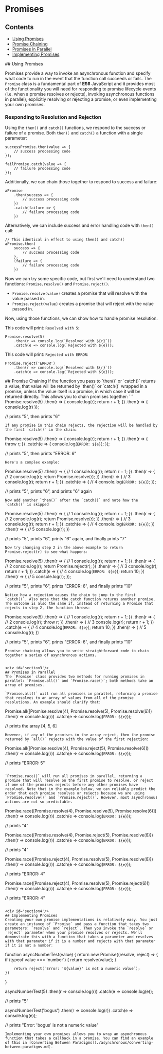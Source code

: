 # Promises

## Contents
- [Using Promises](#section1)
- [Promise Chaining](#section2)
- [Promises in Parallel](section3)
- [Implementing Promises](#section4)

<div id='section1'/>
## Using Promises

Promises provide a way to invoke an asynchronous function and specify what code to run in the event that the function call succeeds or fails. The `Promise` class is a fundamental part of **ES6** JavaScript and it provides most of the functionality you will need for responding to promise lifecycle events (i.e. when a promise resolves or rejects), invoking asynchronous functions in parallel), explicitly resolving or rejecting a promise, or even implementing your own promises.

### Responding to Resolution and Rejection
Using the `then()` and `catch()` functions, we respond to the success or failure of a promise. Both `then()` and `catch()` a function with a single parameter:
```
successPromise.then(value => {
    // success processing code
});

failPromise.catch(value => {
    // failure processing code
});
```
Additionally, we can chain those together to respond to success and failure:
```
aPromise
    .then(success => {
        // success processing code
    })
    .catch(failure => {
        // failure processing code
    })
```
Alternatively, we can include success and error handling code with `then()` call:
```
// This identical in effect to using then() and catch()
aPromise.then(
    success => {
        // success processing code
    },
    (failure => {
        // failure processing code
    })
```

Now we can try some specific code, but first we'll need to understand two functions: `Promise.resolve()` and `Promise.reject()`.

- `Promise.resolve(value)` creates a promise that will resolve with the value passed in.
- `Promise.reject(value)` creates a promise that will reject with the value passed in.

Now, using those functions, we can show how to handle promise resolution.

This code will print: `Resolved with 5`:

```
Promise.resolve(5)
    .then(r => console.log(`Resolved with ${r}`))
    .catch(e => console.log(`Rejected with ${e}));
```

This code will print: `Rejected with ERROR`:

```
Promise.reject('ERROR')
    .then(r => console.log(`Resolved with ${r}`))
    .catch(e => console.log(`Rejected with ${e}));
```

<div id='section2'/>
## Promise Chaining
If the function you pass to `then()` or `catch()` returns a value, that value will be returned by `then()` or `catch()` wrapped in a promise, unless the value itself is a promise, in which case it will be returned directly. This allows you to chain promises together:
```
Promise.resolve(5)
    .then(r => {
        console.log(r);
        return r + 1;
    })
    .then(r => {
        console.log(r)
    });

// prints "5", then prints "6"
```
If any promise in this chain rejects, the rejection will be handled by the first `catch()` in the chain:
```
Promise.resolve(5)
    .then(r => {
        console.log(r);
        return r + 1;
    })
    .then(r => {
        throw r;
    })
    .catch(e => {
        console.log(`ERROR: ${e}`);
    });

// prints "5", then prints "ERROR: 6"
```
Here's a complex example:
```
Promise.resolve(5)
    .then(r => {        // 1
        console.log(r);
        return r + 1;
    })
    .then(r => {        // 2
        console.log(r);
        return Promise.resolve(r);
    })
    .then(r => {        // 3
        console.log(r);
        return r + 1;
    })
    .catch(e => {       // 4
        console.log(`ERROR: ${e}`);
    });

// prints "5", prints "6", and prints "6" again
```
Now add another `then()` after the `catch()` and note how the `catch()` is skipped
```
Promise.resolve(5)
    .then(r => {        // 1
        console.log(r);
        return r + 1;
    })
    .then(r => {        // 2
        console.log(r);
        return Promise.resolve(r);
    })
    .then(r => {        // 3
        console.log(r);
        return r + 1;
    })
    .catch(e => {       // 4
        console.log(`ERROR: ${e}`);
    })
    .then(r => {        // 5
        console.log(r);
    })

// prints "5", prints "6", prints "6" again, and finally prints "7"
```
Now try changing step 2 in the above example to return Promise.reject(r) to see what happens:
```
Promise.resolve(5)
    .then(r => {        // 1
        console.log(r);
        return r + 1;
    })
    .then(r => {        // 2
        console.log(r);
        return Promise.reject(r);
    })
    .then(r => {        // 3
        console.log(r);
        return r + 1;
    })
    .catch(e => {       // 4
        console.log(`ERROR: ${e}`);
        return 10;
    })
    .then(r => {        // 5
        console.log(r);
    });

// prints "5", prints "6", prints "ERROR: 6", and finally prints "10"
```
Notice how a rejection causes the chain to jump to the first `catch()`. Also note that the catch function returns another promise. The outcome is also the same if, instead of returning a Promise that rejects in step 2, the function throws:
```
Promise.resolve(5)
    .then(r => {        // 1
        console.log(r);
        return r + 1;
    })
    .then(r => {        // 2
        console.log(r);
        throw r;
    })
    .then(r => {        // 3
        console.log(r);
        return r + 1;
    })
    .catch(e => {       // 4
        console.log(`ERROR: ${e}`);
        return 10;
    })
    .then(r => {        // 5
        console.log(r);
    })

// prints "5", prints "6", prints "ERROR: 6", and finally prints "10"
```
Promise chaining allows you to write straightforward code to chain together a series of asynchronous actions.


<div id='section3'/>
## Promises in Parallel
The `Promise` class provides two methods for running promises in parallel: `Promise.all()` and `Promise.race()`; both methods take an array of promises.

`Promise.all()` will run all promises in parallel, returning a promise that resolves to an array of values from all of the promise resolutions. An example should clarify that:
```
Promise.all([Promise.resolve(4), Promise.resolve(5), Promise.resolve(6)])
    .then(r => console.log(r))
    .catch(e => console.log(`ERROR: ${e}`));

// prints the array [4, 5, 6]
```
However, if any of the promises in the array reject, then the promise returned by `all()` rejects with the value of the first rejection:
```
Promise.all([Promise.resolve(4), Promise.reject(5), Promise.resolve(6)])
    .then(r => console.log(r))
    .catch(e => console.log(`ERROR: ${e}`));

// prints "ERROR: 5"
```

`Promise.race()` will run all promises in parallel, returning a promise that will resolve on the first promise to resolve, or reject if one of the promises rejects before any other promises have resolved. Note that in the example below, we can reliably predict the order that each promise resolves or rejects because we are using `Promise.resolve()` and `Promise.reject()`. However, most asynchronous actions are not so predictable.
```
Promise.race([Promise.resolve(4), Promise.resolve(5), Promise.resolve(6)])
    .then(r => console.log(r))
    .catch(e => console.log(`ERROR: ${e}`));

// prints "4"

Promise.race([Promise.resolve(4), Promise.reject(5), Promise.resolve(6)])
    .then(r => console.log(r))
    .catch(e => console.log(`ERROR: ${e}`));

// prints "4"

Promise.race([Promise.reject(4), Promise.resolve(5), Promise.resolve(6)])
    .then(r => console.log(r))
    .catch(e => console.log(`ERROR: ${e}`));

// prints "ERROR: 4"

Promise.race([Promise.reject(4), Promise.resolve(5), Promise.reject(6)])
    .then(r => console.log(r))
    .catch(e => console.log(`ERROR: ${e}`));

// prints "ERROR: 4"
```

<div id='section4'/>
## Implementing Promises
Creating your own promise implementations is relatively easy. You just create an instance of `Promise` and pass a function that takes two parameters: `resolve` and `reject`. Then you invoke the `resolve` or `reject` parameter when your promise resolves or rejects. We'll demonstrate this with a function that takes a parameter and resolves with that parameter if it is a number and rejects with that parameter if it is not a number:
```
function asyncNumberTest(value) {
    return new Promise((resolve, reject) => {
        if (typeof value === 'number') {
            return resolve(value);
        }

        return reject(`Error: '${value}' is not a numeric value`);
    })
}

asyncNumberTest(5)
    .then(r => console.log(r))
    .catch(e => console.log(e));

// prints "5"

asyncNumberTest('bogus')
    .then(r => console.log(r))
    .catch(e => console.log(e));

// prints "Error: 'bogus' is not a numeric value"
```
Implementing your own promises allows you to wrap an asynchronous function that takes a callback in a promise. You can find an example of this in [Converting Between Paradigms](./asynchronous/converting-between-paradigms.md).

